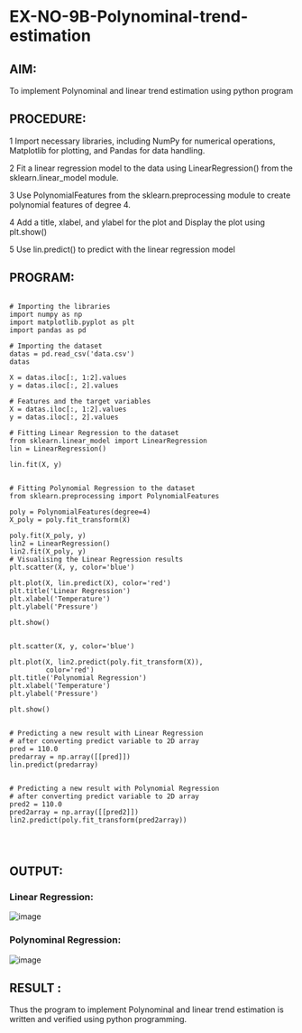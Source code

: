 # EX-NO-9B-Polynominal-trend-estimation
## AIM:
  To implement Polynominal and linear trend estimation  using python program 
## PROCEDURE:
   1 Import necessary libraries, including NumPy for numerical operations, Matplotlib for plotting, and Pandas for data handling.
   
   2 Fit a linear regression model to the data using LinearRegression() from the sklearn.linear_model module.
   
   3 Use PolynomialFeatures from the sklearn.preprocessing module to create polynomial features of degree 4.
   
   4 Add a title, xlabel, and ylabel for the plot and Display the plot using plt.show()
   
   5 Use lin.predict() to predict with the linear regression model
   
## PROGRAM:
```

# Importing the libraries
import numpy as np
import matplotlib.pyplot as plt
import pandas as pd
 
# Importing the dataset
datas = pd.read_csv('data.csv')
datas

X = datas.iloc[:, 1:2].values
y = datas.iloc[:, 2].values

# Features and the target variables
X = datas.iloc[:, 1:2].values
y = datas.iloc[:, 2].values
 
# Fitting Linear Regression to the dataset
from sklearn.linear_model import LinearRegression
lin = LinearRegression()
 
lin.fit(X, y)


# Fitting Polynomial Regression to the dataset
from sklearn.preprocessing import PolynomialFeatures
 
poly = PolynomialFeatures(degree=4)
X_poly = poly.fit_transform(X)
 
poly.fit(X_poly, y)
lin2 = LinearRegression()
lin2.fit(X_poly, y)
# Visualising the Linear Regression results
plt.scatter(X, y, color='blue')
 
plt.plot(X, lin.predict(X), color='red')
plt.title('Linear Regression')
plt.xlabel('Temperature')
plt.ylabel('Pressure')
 
plt.show()


plt.scatter(X, y, color='blue')
 
plt.plot(X, lin2.predict(poly.fit_transform(X)),
         color='red')
plt.title('Polynomial Regression')
plt.xlabel('Temperature')
plt.ylabel('Pressure')
 
plt.show()


# Predicting a new result with Linear Regression
# after converting predict variable to 2D array
pred = 110.0
predarray = np.array([[pred]])
lin.predict(predarray)


# Predicting a new result with Polynomial Regression
# after converting predict variable to 2D array
pred2 = 110.0
pred2array = np.array([[pred2]])
lin2.predict(poly.fit_transform(pred2array))




```
## OUTPUT:




### Linear Regression:

![image](https://github.com/praveenst13/EX-NO-9A-linear-trend-estimation/assets/118787793/52095cee-2d03-457e-84a9-e517a4ae1234)
### Polynominal Regression:
![image](https://github.com/praveenst13/EX-NO-9A-linear-trend-estimation/assets/118787793/a817f843-cad3-41e5-8c2e-a0ade87c1b37)


## RESULT :
  Thus the program to implement Polynominal and linear trend estimation is written and verified using python programming.
